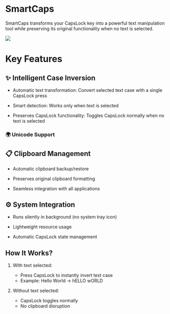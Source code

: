 # SmartCaps

SmartCaps transforms your CapsLock key into a powerful text manipulation tool while preserving its original functionality when no text is selected.

![](https://img.shields.io/badge/Platform-Windows-blue?logo=windows)

# Key Features
## ✨ Intelligent Case Inversion

 - Automatic text transformation: Convert selected text case with a single CapsLock press

 - Smart detection: Works only when text is selected

 - Preserves CapsLock functionality: Toggles CapsLock normally when no text is selected

### 🌍 Unicode Support

## 📋 Clipboard Management

  - Automatic clipboard backup/restore

  - Preserves original clipboard formatting

  - Seamless integration with all applications

## ⚙️ System Integration
  - Runs silently in background (no system tray icon)

  - Lightweight resource usage
    
  - Automatic CapsLock state management

## How It Works?
1. With text selected:
    - Press CapsLock to instantly invert text case
    - Example: Hello World → hELLO wORLD

2. Without text selected:
    - CapsLock toggles normally
    - No clipboard disruption
